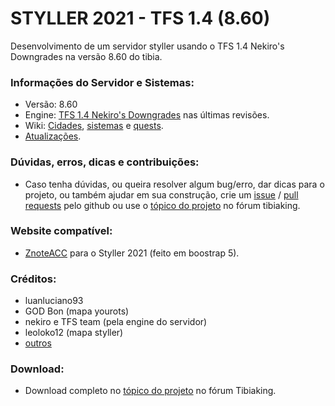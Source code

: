 # STYLLER 2021 - TFS 1.4 (8.60)

Desenvolvimento de um servidor styller usando o TFS 1.4 Nekiro's Downgrades na versão 8.60 do tibia.

### Informações do Servidor e Sistemas:
- Versão: 8.60
- Engine: [TFS 1.4 Nekiro's Downgrades](https://github.com/nekiro/TFS-1.4-Downgrades/tree/8.60) nas últimas revisões.
- Wiki: [Cidades](https://github.com/luanluciano93/styller/wiki/CIDADES), [sistemas](https://github.com/luanluciano93/styller/wiki/SISTEMAS) e [quests](https://github.com/luanluciano93/styller/wiki/QUESTS).
- [Atualizações](https://github.com/luanluciano93/styller/wiki/CHANGES).

### Dúvidas, erros, dicas e contribuições:
- Caso tenha dúvidas, ou queira resolver algum bug/erro, dar dicas para o projeto, ou também ajudar em sua construção, crie um [issue](https://github.com/luanluciano93/styller/issues/new) / [pull requests](https://github.com/luanluciano93/styller/pulls) pelo github ou use o [tópico do projeto](https://tibiaking.com/forums/topic/104684-tfs-14-860-styller-2021/) no fórum tibiaking.

### Website compatível:
- [ZnoteACC](https://github.com/luanluciano93/ZnoteAAC) para o Styller 2021 (feito em boostrap 5).

### Créditos:
- luanluciano93
- GOD Bon (mapa yourots)
- nekiro e TFS team (pela engine do servidor)
- leoloko12 (mapa styller)
- [outros](https://github.com/luanluciano93/styller/wiki/COLABORADORES)

### Download:
- Download completo no [tópico do projeto](https://tibiaking.com/forums/topic/104684-tfs-14-860-styller-2021/) no fórum Tibiaking.
